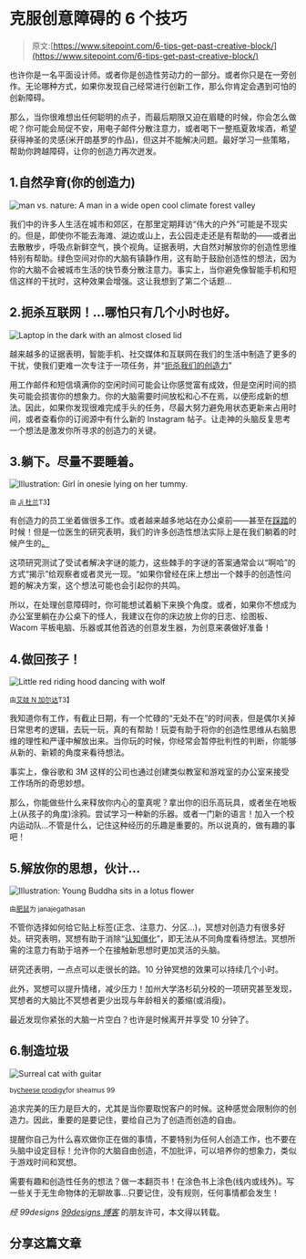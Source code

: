 # 克服创意障碍的 6 个技巧

> 原文:[https://www.sitepoint.com/6-tips-get-past-creative-block/](https://www.sitepoint.com/6-tips-get-past-creative-block/)

也许你是一名平面设计师。或者你是创造性劳动力的一部分。或者你只是在一旁创作。无论哪种方式，如果你发现自己经常进行创新工作，那么你肯定会遇到可怕的创新障碍。

那么，当你很难想出任何聪明的点子，而最后期限又迫在眉睫的时候，你会怎么做呢？你可能会局促不安，用电子邮件分散注意力，或者喝下一整瓶夏敦埃酒，希望获得神圣的灵感(米开朗基罗的作品)，但这并不能解决问题。最好学习一些策略，帮助你跨越障碍，让你的创造力再次迸发。

## 1.自然孕育(你的创造力)

![man vs. nature: A man in a wide open cool climate forest valley](../Images/75ebd2e8a585a59310504f8677439504.png)

我们中的许多人生活在城市和郊区，在那里定期拜访“伟大的户外”可能是不现实的。但是，即使你不能去海滩、湖边或山上，去公园走走还是有帮助的——或者出去散散步，呼吸点新鲜空气，换个视角。证据表明，大自然对解放你的创造性思维特别有帮助。绿色空间对你的大脑有镇静作用，这有助于鼓励创造性的想法，因为你的大脑不会被城市生活的快节奏分散注意力。事实上，当你避免像智能手机和短信这样的干扰时，这种效果会增强。这让我想到了第二个话题…

## 2.扼杀互联网！…哪怕只有几个小时也好。

![Laptop in the dark with an almost closed lid](../Images/1bedd462a29e51eaf2d3b13f9dd3af1b.png)

越来越多的证据表明，智能手机、社交媒体和互联网在我们的生活中制造了更多的干扰，使我们更难一次专注于一项任务，并“[扼杀我们的创造力](http://www.inc.com/jessica-stillman/is-your-smart-phone-killing-your-creativity.html)”

用工作邮件和短信填满你的空闲时间可能会让你感觉富有成效，但是空闲时间的损失可能会损害你的想象力。你的大脑需要时间放松和心不在焉，以便形成新的想法。因此，如果你发现很难完成手头的任务，尽最大努力避免用状态更新来占用时间，或者查看你的订阅源中有什么新的 Instagram 帖子。让走神的头脑反复思考一个想法是激发你所寻求的创造力的关键。

## 3.躺下。尽量不要睡着。

![Illustration: Girl in onesie lying on her tummy.](../Images/ff329a7064345b7460c9f6979b47e190.png)

<small>由 [Jj 杜兰](https://99designs.com/illustrations/contests/illustrative-design-go-coffee-mug-cute-lazy-creature-585183/entries/209)T3】</small>

有创造力的员工坐着做很多工作。或者越来越多地站在办公桌前——甚至在[踩踏](http://www.theatlantic.com/business/archive/2015/08/workplace-sitting-pedaling-bicycle-desk/401729/)的时候！但是一位医生的研究表明，我们的许多创造性想法实际上是在我们躺着的时候产生的[。](http://phys.org/news/2005-05-creative-lying.html)

这项研究测试了受试者解决字谜的能力，这些棘手的字谜的答案通常会以“啊哈”的方式“揭示”给观察者或者灵光一现。“如果你曾经在床上想出一个棘手的创造性问题的解决方案，这个想法可能也会引起你的共鸣。

所以，在处理创意障碍时，你可能想试着躺下来换个角度。或者，如果你不想成为办公室里躺在办公桌下的怪人，我建议在你的床边放上你的日志、绘图板、Wacom 平板电脑、乐器或其他首选的创意发生器，为创意来袭做好准备！

## 4.做回孩子！

![Little red riding hood dancing with wolf](../Images/c216836c40f7c970e2c775cc58cbe934.png)

<small>由[艾娃 N 加尔达](https://99designs.com/profiles/avasart/designs/67179?from=%2Fdiscover%3Fcategory%3Dillustrations%26page%3D12)T3】</small>

我知道你有工作，有截止日期，有一个忙碌的“无处不在”的时间表，但是偶尔关掉日常思考的逻辑，去玩一玩，真的有帮助！玩耍有助于将你的创造性思维从右脑思维的理性和严谨中解放出来。当你玩的时候，你经常会暂停批判性的判断，你能够从新的、新颖的角度来看待想法。

事实上，像谷歌和 3M 这样的公司也通过创建类似教室和游戏室的办公室来接受工作场所的奇思妙想。

那么，你能做些什么来释放你内心的童真呢？拿出你的旧乐高玩具，或者坐在地板上(从孩子的角度)涂鸦。尝试学习一种新的乐器。或者一门新的语言！加入一个校内运动队…不管是什么，记住这种经历的乐趣是重要的。所以说真的，做有趣的事吧！

## 5.解放你的思想，伙计…

![Illustration: Young Buddha sits in a lotus flower](../Images/f347a6254cad783fe8e5d89d1c63817e.png)

<small>由[肥鼠](https://99designs.com/profiles/371854/designs/330544?from=%2Fdiscover%3Fcategory%3Dillustrations%26page%3D92)为 janajegathasan</small>

不管你选择如何给它贴上标签(正念、注意力、分区…)，冥想对创造力有很多好处。研究表明，冥想有助于消除“[认知僵化](http://mentalhealthdaily.com/2015/07/26/7-ways-to-increase-your-cognitive-flexibility/)”，即无法从不同角度看待想法。冥想所需的注意力有助于培养一个在接触新思想时更加灵活的头脑。

研究还表明，一点点可以走很长的路。10 分钟冥想的效果可以持续几个小时。

此外，冥想可以提升情绪，减少压力！加州大学洛杉矶分校的一项研究甚至发现，冥想者的大脑比不冥想者更少出现与年龄相关的萎缩(或消瘦)。

最近发现你紧张的大脑一片空白？也许是时候离开并享受 10 分钟了。

## 6.制造垃圾

![Surreal cat with guitar](../Images/bbc323e86079c4e16778b09e97054e9d.png)

<small>by[cheese prodigy](https://99designs.com/profiles/1238133/designs/112055?from=%2Fdiscover%3Fcategory%3Dillustrations%26page%3D92)for sheamus 99</small>

追求完美的压力是巨大的，尤其是当你要取悦客户的时候。这种感觉会限制你的创造力。因此，重要的是要记住，要给自己为了创造而创造的自由。

提醒你自己为什么喜欢做你正在做的事情，不要特别为任何人创造工作，也不要在头脑中设定目标！允许你的大脑自由创造，不加批评，可以培养你的想象力，类似于游戏时间和冥想。

需要有趣和创造性任务的想法？做一本翻页书！在涂色书上涂色(线内或线外)。写一些关于无生命物体的无聊故事…只要记住，没有规则，任何事情都会发生！

*经 99designs [99designs 博客](https://99designs.com.au/blog/)* 的朋友许可，本文得以转载。

## 分享这篇文章